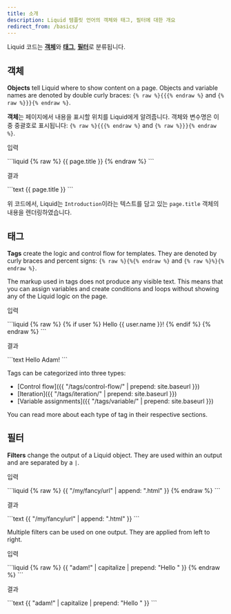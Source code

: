 ```yaml
---
title: 소개
description: Liquid 템플릿 언어의 객체와 태그, 필터에 대한 개요
redirect_from: /basics/
---
```


Liquid 코드는 [**객체**](#객체)와 [**태그**](#태그), [**필터**](#필터)로 분류됩니다.

## 객체

**Objects** tell Liquid where to show content on a page. Objects and variable names are denoted by double curly braces: `{% raw %}{{{% endraw %}` and `{% raw %}}}{% endraw %}`.

**객체**는 페이지에서 내용을 표시할 위치를 Liquid에게 알려줍니다. 객체와 변수명은 이중 중괄호로 표시됩니다: `{% raw %}{{{% endraw %}` and `{% raw %}}}{% endraw %}`.

<p class="code-label">입력</p>
```liquid
{% raw %}
{{ page.title }}
{% endraw %}
```

<p class="code-label">결과</p>
```text
{{ page.title }}
```

위 코드에서, Liquid는 `Introduction`이라는 텍스트를 담고 있는 `page.title` 객체의 내용을 렌더링하였습니다. 

## 태그

**Tags** create the logic and control flow for templates. They are denoted by curly braces and percent signs: `{% raw %}{%{% endraw %}` and `{% raw %}%}{% endraw %}`.

The markup used in tags does not produce any visible text. This means that you can assign variables and create conditions and loops without showing any of the Liquid logic on the page.

<p class="code-label">입력</p>
```liquid
{% raw %}
{% if user %}
  Hello {{ user.name }}!
{% endif %}
{% endraw %}
```

<p class="code-label">결과</p>
```text
Hello Adam!
```

Tags can be categorized into three types:

- [Control flow]({{ "/tags/control-flow/" | prepend: site.baseurl }})
- [Iteration]({{ "/tags/iteration/" | prepend: site.baseurl }})
- [Variable assignments]({{ "/tags/variable/" | prepend: site.baseurl }})

You can read more about each type of tag in their respective sections.

## 필터

**Filters** change the output of a Liquid object. They are used within an output and are separated by a `|`.

<p class="code-label">입력</p>
```liquid
{% raw %}
{{ "/my/fancy/url" | append: ".html" }}
{% endraw %}
```

<p class="code-label">결과</p>
```text
{{ "/my/fancy/url" | append: ".html" }}
```

Multiple filters can be used on one output. They are applied from left to right.

<p class="code-label">입력</p>
```liquid
{% raw %}
{{ "adam!" | capitalize | prepend: "Hello " }}
{% endraw %}
```

<p class="code-label">결과</p>
```text
{{ "adam!" | capitalize | prepend: "Hello " }}
```
